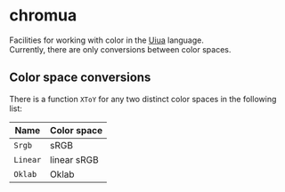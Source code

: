 # chromua

Facilities for working with color in the [Uiua](https://uiua.org/) language. \
Currently, there are only conversions between color spaces.


## Color space conversions

There is a function `XToY` for any two distinct color spaces in the following list:

| Name | Color space |
| --- | --- |
| `Srgb` | sRGB |
| `Linear` | linear sRGB |
| `Oklab` | Oklab |